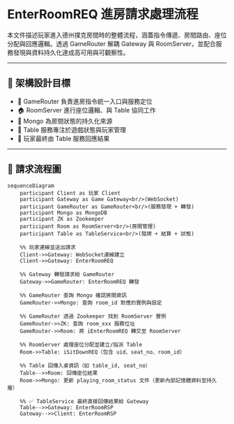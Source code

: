 # EnterRoomREQ 進房請求處理流程

本文件描述玩家進入德州撲克房間時的整體流程，涵蓋指令傳遞、房間路由、座位分配與回應邏輯。透過 GameRouter 解耦 Gateway 與 RoomServer，並配合服務發現與資料持久化達成高可用與可觀察性。

---

## 🎯 架構設計目標

- 🧭 GameRouter 負責進房指令統一入口與服務定位
- 🏠 RoomServer 進行座位邏輯、與 Table 協同工作
- 🧠 Mongo 為房間狀態的持久化來源
- 🎲 Table 服務專注於遊戲狀態與玩家管理
- 🎯 玩家最終由 Table 服務回應結果

---

## 🧩 請求流程圖

```mermaid
sequenceDiagram
    participant Client as 玩家 Client
    participant Gateway as Game Gateway<br/>(WebSocket)
    participant GameRouter as GameRouter<br/>(服務發現 + 轉發)
    participant Mongo as MongoDB
    participant ZK as Zookeeper
    participant Room as RoomServer<br/>(房間管理)
    participant Table as TableService<br/>(發牌 + 結算 + 狀態)

    %% 玩家連線並送出請求
    Client->>Gateway: WebSocket連線建立
    Client->>Gateway: EnterRoomREQ

    %% Gateway 轉發請求給 GameRouter
    Gateway->>GameRouter: EnterRoomREQ 轉發

    %% GameRouter 查詢 Mongo 確認房間資訊
    GameRouter->>Mongo: 查詢 room_id 對應的實例與設定

    %% GameRouter 透過 Zookeeper 找到 RoomServer 實例
    GameRouter->>ZK: 查詢 room_xxx 服務位址
    GameRouter->>Room: 將 iEnterRoomREQ 轉交至 RoomServer

    %% RoomServer 處理座位分配並建立/指派 Table
    Room->>Table: iSitDownREQ（包含 uid、seat_no、room_id）

    %% Table 回傳入桌資訊（如 table_id, seat_no）
    Table-->>Room: 回傳座位結果
    Room->>Mongo: 更新 playing_room_status 文件（更新內部記憶體資料至持久層）

    %% ✅ TableService 最終直接回傳結果給 Gateway
    Table-->>Gateway: EnterRoomRSP
    Gateway-->>Client: EnterRoomRSP
```